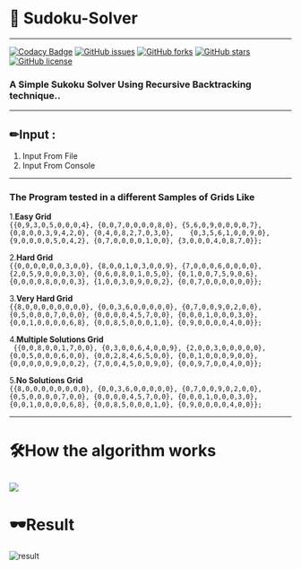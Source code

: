 # 🎰 Sudoku-Solver
-------------------
[![Codacy Badge](https://api.codacy.com/project/badge/Grade/4a79de1abf7748c4affd0bbfe8b7473b)](https://app.codacy.com/manual/AbdallahHemdan/Sudoku-Solver?utm_source=github.com&utm_medium=referral&utm_content=AbdallahHemdan/Sudoku-Solver&utm_campaign=Badge_Grade_Dashboard)
[![GitHub issues](https://img.shields.io/github/issues/AbdallahHemdan/HemPad)](https://github.com/AbdallahHemdan/HemPad/issues)
[![GitHub forks](https://img.shields.io/github/forks/AbdallahHemdan/HemPad)](https://github.com/AbdallahHemdan/HemPad/network)
[![GitHub stars](https://img.shields.io/github/stars/AbdallahHemdan/HemPad)](https://github.com/AbdallahHemdan/HemPad/stargazers)
[![GitHub license](https://img.shields.io/github/license/AbdallahHemdan/HemPad)](https://github.com/AbdallahHemdan/HemPad/blob/master/LICENSE)

### A Simple Sukoku Solver Using Recursive Backtracking technique..
-------------------------------------------
## ✏Input :
  1. Input From File
  2. Input From Console
------------------------------------------- 
### The Program tested in a different Samples of Grids Like 
   1.<b>Easy Grid</b>  <br>```{{0,9,3,0,5,0,0,0,4}, {0,0,7,0,0,0,0,8,0}, {5,6,0,9,0,0,0,0,7}, {0,8,0,0,3,9,4,2,0}, {0,4,0,8,2,7,0,3,0},    {0,3,5,6,1,0,0,9,0}, {9,0,0,0,0,5,0,4,2}, {0,7,0,0,0,0,1,0,0}, {3,0,0,0,4,0,8,7,0}};```

   2.<b>Hard Grid</b>  <br>```{{0,0,0,0,0,0,3,0,0}, {8,0,0,1,0,3,0,0,9}, {7,0,0,0,6,0,0,0,0}, {2,0,5,9,0,0,0,3,0}, {0,6,0,8,0,1,0,5,0}, {0,1,0,0,7,5,9,0,6}, {0,0,0,0,8,0,0,0,3}, {1,0,0,3,0,9,0,0,2}, {0,0,7,0,0,0,0,0,0}};```
 
   3.<b>Very Hard Grid</b>  <br>```{{8,0,0,0,0,0,0,0,0}, {0,0,3,6,0,0,0,0,0}, {0,7,0,0,9,0,2,0,0}, {0,5,0,0,0,7,0,0,0}, {0,0,0,0,4,5,7,0,0}, {0,0,0,1,0,0,0,3,0}, {0,0,1,0,0,0,0,6,8}, {0,0,8,5,0,0,0,1,0}, {0,9,0,0,0,0,4,0,0}};```
 
   4.<b>Multiple Solutions Grid</b>  <br>``` {{0,0,8,0,0,1,7,0,0}, {0,3,0,0,6,4,0,0,9}, {2,0,0,3,0,0,0,0,0}, {0,0,5,0,0,0,6,0,0}, {0,0,2,8,4,6,5,0,0}, {0,0,1,0,0,0,9,0,0}, {0,0,0,0,0,9,0,0,2}, {7,0,0,4,5,0,0,9,0}, {0,0,9,7,0,0,4,0,0}};```
 
   5.<b>No Solutions Grid</b>  <br>```{{8,0,0,0,0,0,0,0,0}, {0,0,3,6,0,0,0,0,0}, {0,7,0,0,9,0,2,0,0}, {0,5,0,0,0,0,7,0,0}, {0,0,0,0,4,5,7,0,0}, {0,0,0,1,0,0,0,3,0}, {0,0,1,0,0,0,0,6,8}, {0,0,8,5,0,0,0,1,0}, {0,9,0,0,0,0,4,0,0}};```
   
------------------------------------------- 
# 🛠How the algorithm works 

![](https://upload.wikimedia.org/wikipedia/commons/8/8c/Sudoku_solved_by_bactracking.gif)
-------------------------------------------
# 🕶Result
![result](https://user-images.githubusercontent.com/40190772/53745418-a62df100-3ea7-11e9-9d0b-664a852c2f2e.PNG)

  
